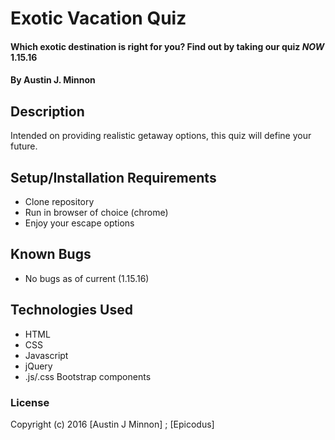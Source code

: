 # Exotic Vacation Quiz

#### Which exotic destination is right for you? Find out by taking our quiz *NOW* 1.15.16

#### By Austin J. Minnon

## Description

Intended on providing realistic getaway options, this quiz will define your future.

## Setup/Installation Requirements

* Clone repository
* Run in browser of choice (chrome)
* Enjoy your escape options

## Known Bugs

* No bugs as of current (1.15.16)

## Technologies Used

* HTML
* CSS
* Javascript
* jQuery
* .js/.css Bootstrap components

### License

Copyright (c) 2016 [Austin J Minnon] ; [Epicodus]
